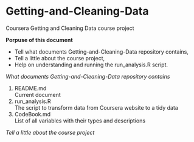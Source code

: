 # Getting-and-Cleaning-Data
Coursera Getting and Cleaning Data course project

**Porpuse of this document**
  * Tell what documents Getting-and-Cleaning-Data repository contains,  
  * Tell a little about the course project,  
  * Help on understanding and running the run_analysis.R script.  

_What documents Getting-and-Cleaning-Data repository contains_

1. README.md  
  Current document
2. run_analysis.R  
  The script to transform data from Coursera website to a tidy data
3. CodeBook.md  
  List of all variables with their types and descriptions
  
_Tell a little about the course project_









